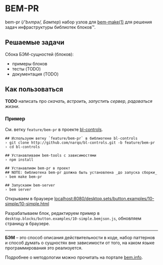 BEM-PR
======

bem-pr (*/'bʌmpə/, Бампер*) набор узлов для
[bem-make(1)](http://github.com/bem/bem-tools) для решения задач инфраструктуры
библиотек блоков™.

Решаемые задачи
---------------

Сбока БЭМ-сущностей (блоков):

  * примеры блоков
  * тесты (TODO)
  * документация (TODO)

Как пользоваться
----------------

**TODO** написать про _скачать, встроить, запустить сервер, радоваться жизни_.

### Пример

См. ветку `feature/bem-pr` в проекте [bl-controls](http://github.com/narqo/bl-controls).

    ## Используем ветку `feature/bem-pr` в библиотеке bl-controls
    › git clone http://github.com/narqo/bl-controls.git -b feature/bem-pr
    › cd bl-controls

    ## Устанавливаем bem-tools с зависимостями
    › npm install

    ## Устанавлием bem-pr в проект
    ## NOTE: библиотека bem-pr должна быть установлена _до запуска сборки_
    › bem make bem-pr

    ## Запускаем bem-server
    › bem server

Открываем в браузере 
[localhost:8080/desktop.sets/button.examples/10-simple/10-simple.html](http://localhost:8080/desktop.sets/button.examples/10-simple/10-simple.html)

Разрабатываем блок, редактируем пример в `desktop.blocks/button.examples/10-simple.bemjson.js`,
обновляем страницу в браузере.

---

**БЭМ** – это способ описания действительности в коде, набор паттернов и способ
думать о сущностях вне зависимости от того, на каком языке программирования 
это реализуется.

Подробнее о методологии можно прочитать на портале [bem.info](http://ru.bem.info).
